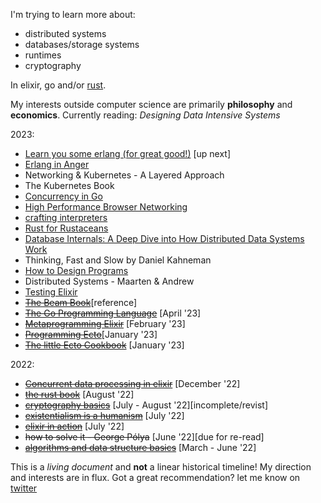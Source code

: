 I'm trying to learn more about:

- distributed systems
- databases/storage systems
- runtimes
- cryptography

In elixir, go and/or [rust](https://www.rust-lang.org/).

My interests outside computer science are primarily **philosophy** and **economics**.
Currently reading:  _Designing Data Intensive Systems_

2023:

- [Learn you some erlang (for great good!)](https://learnyousomeerlang.com/content) [up next]
- [Erlang in Anger](https://www.erlang-in-anger.com/)
- Networking & Kubernetes - A Layered Approach
- The Kubernetes Book
- [Concurrency in Go](https://www.oreilly.com/library/view/concurrency-in-go/9781491941294/)
- [High Performance Browser Networking](https://hpbn.co/)
- [crafting interpreters](https://craftinginterpreters.com/)
- [Rust for Rustaceans](https://nostarch.com/rust-rustaceans)
- [Database Internals: A Deep Dive into How Distributed Data Systems Work](https://www.databass.dev/)
- Thinking, Fast and Slow by Daniel Kahneman
- [How to Design Programs](https://htdp.org/)
- Distributed Systems - Maarten & Andrew
- [Testing Elixir](https://pragprog.com/titles/lmelixir/testing-elixir/)
- ~~[The Beam Book](https://github.com/happi/theBeamBook)~~[reference]
- ~~[The Go Programming Language](https://www.gopl.io/)~~ [April '23]
- ~~[Metaprogramming Elixir](https://pragprog.com/titles/cmelixir/metaprogramming-elixir/)~~ [February '23]
- ~~[Programming Ecto](https://pragprog.com/titles/wmecto/programming-ecto/)~~[January '23]
- ~~[The little Ecto Cookbook](https://dashbit.co/ebooks/the-little-ecto-cookbook)~~ [January '23]

2022:

- ~~[Concurrent data processing in elixir](https://pragprog.com/titles/sgdpelixir/concurrent-data-processing-in-elixir/)~~ [December '22]
- ~~[the rust book](https://github.com/hailelagi/rustacea)~~ [August '22]
- ~~[cryptography basics](https://github.com/hailelagi/matasano)~~ [July - August '22][incomplete/revist]
- ~~[existentialism is a humanism](https://www.goodreads.com/book/show/51985.Existentialism_is_a_Humanism)~~ [July '22]
- ~~[elixir in action](https://www.notion.so/Elixir-in-Action-Book-review-27ff4cbe67f140a688637e1422f11641)~~ [July '22]
- ~~how to solve it - George Pólya~~ [June '22][due for re-read]
- ~~[algorithms and data structure basics](https://runestone.academy/ns/books/published/pythonds/index.html)~~ [March - June '22]

This is a _living document_ and **not** a linear historical timeline! My direction and interests are in flux. Got a great recommendation? let me know on [twitter](https://www.twitter.com/haile_lagi)
